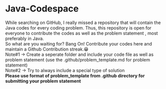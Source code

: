 # Java-Codespace
While searching on GitHub, I really missed a repository that will contain the Java codes for every coding problem.
Thus, this repository is open for everyone to contribute the codes as well as the problem statement , most preferably in Java.
<br>
So what are you waiting for? Bang On! Contribute your codes here and maintain a Github Contribution streak.😁<br>
Note#1 -> Create a seperate folder and include your code file as well as problem statement (use the .github/problem_template.md for problem statement)
<br>
Note#2 -> Try to always include a special type of solution <br>
**Please use format of problem_template from .github directory for submitting your problem statement**
